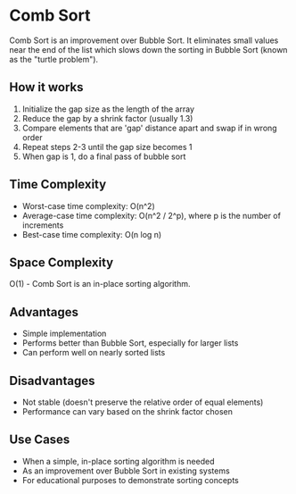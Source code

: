 # Comb Sort

Comb Sort is an improvement over Bubble Sort. It eliminates small values near the end of the list which slows down the sorting in Bubble Sort (known as the "turtle problem").

## How it works

1. Initialize the gap size as the length of the array
2. Reduce the gap by a shrink factor (usually 1.3)
3. Compare elements that are 'gap' distance apart and swap if in wrong order
4. Repeat steps 2-3 until the gap size becomes 1
5. When gap is 1, do a final pass of bubble sort

## Time Complexity

- Worst-case time complexity: O(n^2)
- Average-case time complexity: O(n^2 / 2^p), where p is the number of increments
- Best-case time complexity: O(n log n)

## Space Complexity

O(1) - Comb Sort is an in-place sorting algorithm.

## Advantages

- Simple implementation
- Performs better than Bubble Sort, especially for larger lists
- Can perform well on nearly sorted lists

## Disadvantages

- Not stable (doesn't preserve the relative order of equal elements)
- Performance can vary based on the shrink factor chosen

## Use Cases

- When a simple, in-place sorting algorithm is needed
- As an improvement over Bubble Sort in existing systems
- For educational purposes to demonstrate sorting concepts